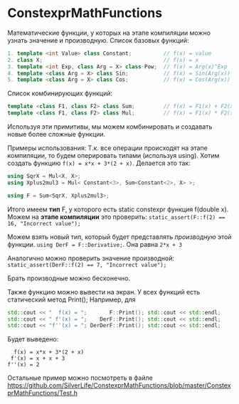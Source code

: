 # ConstexprMathFunctions
Математические функции, у которых на этапе компиляции можно узнать значение и производную.
Список базовых функций:
```cpp
1. template <int Value> class Constant;          // f(x) = value
2. class X;                                      // f(x) = x
3. template <int Exp, class Arg = X> class Pow;  // f(x) = Arg(x)^Exp
4. template <class Arg = X> class Sin;           // f(x) = Sin(Arg(x))
5. template <class Arg = X> class Cos;           // f(x) = Cos(Arg(x))
```

Список комбинирующих функций:
```cpp
template <class F1, class F2> class Sum;         // f(x) = F1(x) + F2(x)
template <class F1, class F2> class Mul;         // f(x) = F1(x) * F2(x)
```

Используя эти примитивы, мы можем комбинировать и создавать новые более сложные функции.


Примеры использования:
Т.к. все операции происходят на этапе компиляции, то будем оперировать типами (используя using).
Хотим создать функцию `f(x) = x*x + 3*(2 + x)`. Делается это так:
```cpp
using SqrX = Mul<X, X>;
using Xplus2mul3 = Mul< Constant<3>, Sum<Constant<2>, X> >;

using F = Sum<SqrX, Xplus2mul3>;
```

Итого имеем **тип** F, у которого есть static constexpr функция f(double x). 
Можем на **этапе компиляции** это проверить: `static_assert(F::f(2) == 16, "Incorrect value");`

Можем взять новый тип, который будет представлять *производную* этой функции.
`using DerF = F::Derivative;`. Она равна `2*x + 3`

Аналогично можно проверить значение производной: `static_assert(DerF::f(2) == 7, "Incorrect value");`

Брать производные можно бесконечно.

Также функцию можно вывести на экран. У всех функций есть статический метод Print();
Например, для
```cpp
std::cout << "  f(x) = ";       F::Print(); std::cout << std::endl;
std::cout << " f'(x) = ";    DerF::Print(); std::cout << std::endl;
std::cout << "f''(x) = "; DerDerF::Print(); std::cout << std::endl;
```

Будет выведено:
```
  f(x) = x*x + 3*(2 + x)
 f'(x) = x + x + 3
f''(x) = 2
```

Остальные пример можно посмотреть в файле https://github.com/SilverLife/ConstexprMathFunctions/blob/master/ConstexprMathFunctions/Test.h
